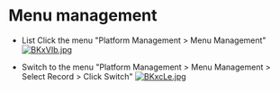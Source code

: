 # Menu management

* List Click the menu "Platform Management > Menu Management"
[![BKxVIb.jpg](https://v1.ax1x.com/2022/10/14/BKxVIb.jpg)](https://x.imgtu.com/i/BKxVIb)

* Switch to the menu "Platform Management > Menu Management > Select Record > Click Switch"
[![BKxcLe.jpg](https://v1.ax1x.com/2022/10/14/BKxcLe.jpg)](https://x.imgtu.com/i/BKxcLe)
